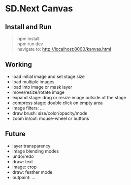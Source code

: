 # SD.Next Canvas

## Install and Run

> npm install  
> npm run dev  
> navigate to: <http://localhost:8000/kanvas.html>  

## Working

- load initial image and set stage size
- load multiple images
- load into image or mask layer
- move/resize/rotate image
- expand stage: drag or resize image outside of the stage
- compress stage: double click on empty area
- image filters: ...
- draw brush: size/color/opacity/mode
- zoom in/out: mouse-wheel or buttons

## Future

- layer transparency
- image blending modes
- undo/redo
- draw: text
- image: crop
- draw: feather mode
- outpaint: ...
